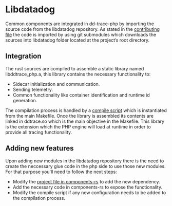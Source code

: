 # Libdatadog
Common components are integrated in dd-trace-php by importing the source code from the libdatadog repository. As stated in
the [contributing file](https://github.com/DataDog/dd-trace-php/CONTRIBUTING.md) the code is imported by using git
submodules which downloads the sources into libdatadog folder located at the project’s root directory.
## Integration
The rust sources are compiled to assemble a static library named libddtrace_php.a, this library contains the necessary
functionality to:
* Sidecar initialization and communication.
* Sending telemetry.
* Common functionality like container identification and runtime id generation.

The compilation process is handled by a [compile script](https://github.com/DataDog/dd-trace-php/blob/master/compile_rust.sh)
which is instantiated from the main Makefile.
Once the library is assembled its contents are linked in ddtrace.so which is the main objective in the Makefile. This
library is the extension which the PHP engine will load at runtime in order to provide all tracing functionality.

## Adding new features
Upon adding new modules in the libdatadog repository there is the need to create the neccessary glue code in the php
side to use those new modules. For that purpose you'll need to follow the next steps:
* Modify the [project file in components-rs](https://github.com/DataDog/dd-trace-php/blob/master/components-rs/Cargo.toml) to add
the new dependency.
* Add the necessary code in components-rs to expose the functionality.
* Modify the compile script if any new configuration needs to be added to the compilation process.
